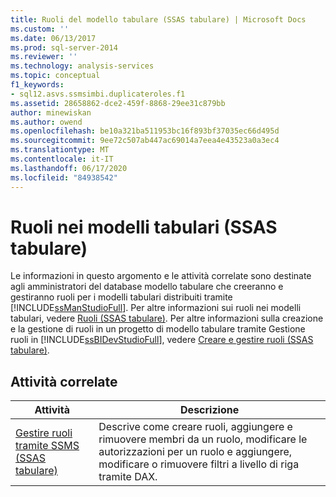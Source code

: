 ```yaml
---
title: Ruoli del modello tabulare (SSAS tabulare) | Microsoft Docs
ms.custom: ''
ms.date: 06/13/2017
ms.prod: sql-server-2014
ms.reviewer: ''
ms.technology: analysis-services
ms.topic: conceptual
f1_keywords:
- sql12.asvs.ssmsimbi.duplicateroles.f1
ms.assetid: 28658862-dce2-459f-8868-29ee31c879bb
author: minewiskan
ms.author: owend
ms.openlocfilehash: be10a321ba511953bc16f893bf37035ec66d495d
ms.sourcegitcommit: 9ee72c507ab447ac69014a7eea4e43523a0a3ec4
ms.translationtype: MT
ms.contentlocale: it-IT
ms.lasthandoff: 06/17/2020
ms.locfileid: "84938542"
---
```

# <a name="tabular-model-roles-ssas-tabular"></a>Ruoli nei modelli tabulari (SSAS tabulare)
  Le informazioni in questo argomento e le attività correlate sono destinate agli amministratori del database modello tabulare che creeranno e gestiranno ruoli per i modelli tabulari distribuiti tramite [!INCLUDE[ssManStudioFull](../../includes/ssmanstudiofull-md.md)]. Per altre informazioni sui ruoli nei modelli tabulari, vedere [Ruoli &#40;SSAS tabulare&#41;](roles-ssas-tabular.md). Per altre informazioni sulla creazione e la gestione di ruoli in un progetto di modello tabulare tramite Gestione ruoli in [!INCLUDE[ssBIDevStudioFull](../../includes/ssbidevstudiofull-md.md)], vedere [Creare e gestire ruoli &#40;SSAS tabulare&#41;](create-and-manage-roles-ssas-tabular.md).  
  
## <a name="related-tasks"></a>Attività correlate  
  
|Attività|Descrizione|  
|----------|-----------------|  
|[Gestire ruoli tramite SSMS &#40;SSAS tabulare&#41;](manage-roles-by-using-ssms-ssas-tabular.md)|Descrive come creare ruoli, aggiungere e rimuovere membri da un ruolo, modificare le autorizzazioni per un ruolo e aggiungere, modificare o rimuovere filtri a livello di riga tramite DAX.|  
  
  
